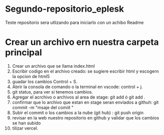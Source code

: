 # Segundo-repositorio_eplesk
Teste repositorio sera utlizando  para iniciarlo con un achibo  Readme


# Crear un archivo ern nuestra carpeta principal
1) Crear un archivo que se llama index.html
2) Escribir codigo en el archivo creado: se sugiere escribir html y escogern la opcion de html5
3) guadar los cambios Control + S.
4) Abrir la consola de comando o la terminal en vscode: control + j.
5) git status, para ver si tenemos cambios.
6) Agregar el acrchivo o archivos al area de stage: git add <nombre-del-archivo> ó git add .
7) confirmar que lo archivo que estan en stage seran enviados a githuh: git commit -m "msaje del comiit "
8) Subir el commit o los cambios a la nube (git hub) : git push origin <nombre-de-la-rama> 
9) revisar en la web nuestro repositorio en github y validar que los cambios se han subido 
10) tilizar vercel.

